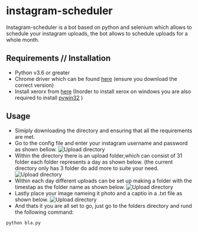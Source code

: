 # instagram-scheduler

Instagram-scheduler is a bot based on python and selenium which allows to schedule your instagram uploads, the bot allows to schedule uploads for a whole month. 
## Requirements // Installation 
* Python v3.6 or greater
* Chrome driver which can be found [here](http://chromedriver.chromium.org/) (ensure you download the correct version)
* Install xerorx from [here](https://pypi.org/project/xerox/) (Inorder to install xerox on windows you are also required to install [pywin32](https://pypi.org/project/pywin32/) )


## Usage
* Simiply downloading the directory and ensuring that all the requirements are met. 
* Go to the config file and enter your instagram username and password as shown bellow.
![Upload directory](https://user-images.githubusercontent.com/35691714/60393016-0a547f00-9b41-11e9-9309-0413edf7a026.png)
* Within the directory there is an upload folder,which can consist of 31 folder each folder represents a day as shown below. (the current directory only has 3 folder do add more to suite your need. 
![Upload directory](https://user-images.githubusercontent.com/35691714/60392966-0c6a0e00-9b40-11e9-8d8a-28cfcf868bf6.png)
* Within each day different uploads can be set up making a folder with the timestap as the folder name as shown below.
![Upload directory](https://user-images.githubusercontent.com/35691714/60392982-679c0080-9b40-11e9-8693-e254c503a443.png)
* Lastly place your image nameing it photo and a captio in a .txt file as shown below.
![Upload directory](https://user-images.githubusercontent.com/35691714/60392990-95814500-9b40-11e9-87ef-4206ee15506a.png)
* And thats it you are all set to go, just go to the folders directory and rund the following command:
```
python bla.py
```










